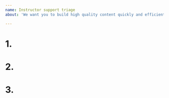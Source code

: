 ```yaml
---
name: Instructor support triage
about: 'We want you to build high quality content quickly and efficiently. '

---
```


# 1.


# 2. 


# 3.
